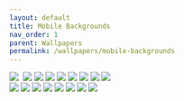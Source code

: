 ```yaml
---
layout: default
title: Mobile Backgrounds
nav_order: 1
parent: Wallpapers
permalink: /wallpapers/mobile-backgrounds
---
```


<div class="row">
  <div class="column">
    <a href="https://raw.githubusercontent.com/The-Back-Room/Wallpapers/refs/heads/main/mobile/Windows%2011/Windows%2011%20(1).png" target="_blank"><img src="https://raw.githubusercontent.com/The-Back-Room/Wallpapers/refs/heads/main/mobile/Windows%2011/Windows%2011%20(1).png" /></a>
    <a href="https://raw.githubusercontent.com/The-Back-Room/Wallpapers/refs/heads/main/mobile/Windows%2011/Windows%2011%20(2).png" target="_blank"><img scr="https://raw.githubusercontent.com/The-Back-Room/Wallpapers/refs/heads/main/mobile/Windows%2011/Windows%2011%20(2).png" /></a>
    <a href="https://raw.githubusercontent.com/The-Back-Room/Wallpapers/refs/heads/main/mobile/Windows%2011/Windows%2011%20(3).png" target="_blank"><img src="https://raw.githubusercontent.com/The-Back-Room/Wallpapers/refs/heads/main/mobile/Windows%2011/Windows%2011%20(3).png" /></a>
    <a href="https://raw.githubusercontent.com/The-Back-Room/Wallpapers/refs/heads/main/mobile/Windows%2011/Windows%2011%20(4).png" target="_blank"><img src="https://raw.githubusercontent.com/The-Back-Room/Wallpapers/refs/heads/main/mobile/Windows%2011/Windows%2011%20(4).png" /></a>
    <a href="https://raw.githubusercontent.com/The-Back-Room/Wallpapers/refs/heads/main/mobile/Windows%2011/Windows%2011%20(5).png" target="_blank"><img src="https://raw.githubusercontent.com/The-Back-Room/Wallpapers/refs/heads/main/mobile/Windows%2011/Windows%2011%20(5).png" /></a>
    <a href="https://raw.githubusercontent.com/The-Back-Room/Wallpapers/refs/heads/main/mobile/Windows%2011/Windows%2011%20(6).png" target="_blank"><img src="https://raw.githubusercontent.com/The-Back-Room/Wallpapers/refs/heads/main/mobile/Windows%2011/Windows%2011%20(6).png" /></a>
    <a href="https://raw.githubusercontent.com/The-Back-Room/Wallpapers/refs/heads/main/mobile/Windows%2011/Windows%2011%20(7).png" target="_blank"><img src="https://raw.githubusercontent.com/The-Back-Room/Wallpapers/refs/heads/main/mobile/Windows%2011/Windows%2011%20(7).png" /></a>
    <a href="https://raw.githubusercontent.com/The-Back-Room/Wallpapers/refs/heads/main/mobile/Windows%2011/Windows%2011%20(8).png" target="_blank"><img src="https://raw.githubusercontent.com/The-Back-Room/Wallpapers/refs/heads/main/mobile/Windows%2011/Windows%2011%20(8).png" /></a>
    <a href="https://raw.githubusercontent.com/The-Back-Room/Wallpapers/refs/heads/main/mobile/Windows%2011/Windows%2011%20(9).png" target="_blank"><img src="https://raw.githubusercontent.com/The-Back-Room/Wallpapers/refs/heads/main/mobile/Windows%2011/Windows%2011%20(9).png" /></a>
    <a href="https://raw.githubusercontent.com/The-Back-Room/Wallpapers/refs/heads/main/mobile/Windows%2011/Windows%2011%20(10).png" target="_blank"><img src="https://raw.githubusercontent.com/The-Back-Room/Wallpapers/refs/heads/main/mobile/Windows%2011/Windows%2011%20(10).png" /></a>
  </div>
  <div class="column">
    <a href="https://raw.githubusercontent.com/The-Back-Room/Wallpapers/refs/heads/main/mobile/Windows%2011/Windows%2011%20(11).png" target="_blank"><img src="https://raw.githubusercontent.com/The-Back-Room/Wallpapers/refs/heads/main/mobile/Windows%2011/Windows%2011%20(11).png" /></a>
    <a href="https://raw.githubusercontent.com/The-Back-Room/Wallpapers/refs/heads/main/mobile/Windows%2011/Windows%2011%20(12).png" target="_blank"><img src="https://raw.githubusercontent.com/The-Back-Room/Wallpapers/refs/heads/main/mobile/Windows%2011/Windows%2011%20(12).png" /></a>
    <a href="https://raw.githubusercontent.com/The-Back-Room/Wallpapers/refs/heads/main/mobile/Windows%2011/Windows%2011%20(13).png" target="_blank"><img src="https://raw.githubusercontent.com/The-Back-Room/Wallpapers/refs/heads/main/mobile/Windows%2011/Windows%2011%20(13).png" /></a>
    <a href="https://raw.githubusercontent.com/The-Back-Room/Wallpapers/refs/heads/main/mobile/Windows%2011/Windows%2011%20(14).png" target="_blank"><img src="https://raw.githubusercontent.com/The-Back-Room/Wallpapers/refs/heads/main/mobile/Windows%2011/Windows%2011%20(14).png" /></a>
    <a href="https://raw.githubusercontent.com/The-Back-Room/Wallpapers/refs/heads/main/mobile/Windows%2011/Windows%2011%20(15).png" target="_blank"><img src="https://raw.githubusercontent.com/The-Back-Room/Wallpapers/refs/heads/main/mobile/Windows%2011/Windows%2011%20(15).png" /></a>
    <a href="https://raw.githubusercontent.com/The-Back-Room/Wallpapers/refs/heads/main/mobile/Windows%2011/Windows%2011%20(16).png" target="_blank"><img src="https://raw.githubusercontent.com/The-Back-Room/Wallpapers/refs/heads/main/mobile/Windows%2011/Windows%2011%20(16).png" /></a>
    <a href="https://raw.githubusercontent.com/The-Back-Room/Wallpapers/refs/heads/main/mobile/Windows%2011/Windows%2011%20(17).png" target="_blank"><img src="https://raw.githubusercontent.com/The-Back-Room/Wallpapers/refs/heads/main/mobile/Windows%2011/Windows%2011%20(17).png" /></a>
    <a href="https://raw.githubusercontent.com/The-Back-Room/Wallpapers/refs/heads/main/mobile/Windows%2011/Windows%2011%20(18).png" target="_blank"><img src="https://raw.githubusercontent.com/The-Back-Room/Wallpapers/refs/heads/main/mobile/Windows%2011/Windows%2011%20(18).png" /></a>
  </div>
</div>
